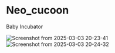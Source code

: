 # Neo_cucoon
Baby Incubator

![Screenshot from 2025-03-03 20-23-41](https://github.com/user-attachments/assets/64e5833e-1c0c-47ce-8cfb-443a14fcb1ed)
![Screenshot from 2025-03-03 20-24-32](https://github.com/user-attachments/assets/1e69ce41-6437-47df-84d1-7d935295d7ec)

